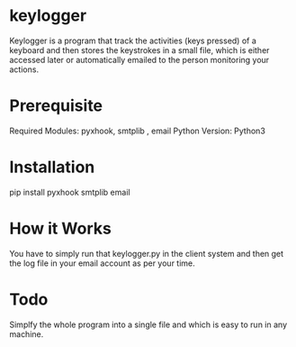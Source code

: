 # keylogger
Keylogger is a program that track the activities (keys pressed) of a keyboard and then stores the keystrokes in a small file, which is either accessed later or automatically emailed to the person monitoring your actions.

# Prerequisite
Required Modules: pyxhook, smtplib , email
Python Version: Python3

# Installation
pip install pyxhook smtplib email

# How it Works
You have to simply run that keylogger.py in the client system and then get the log file in your email account as per your time.

# Todo
Simplfy the whole program into a single file and which is easy to run in any machine.
